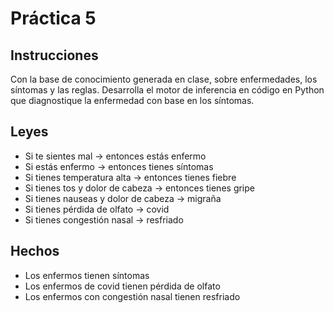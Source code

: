 # Práctica 5

## Instrucciones

Con la base de conocimiento generada en clase, sobre enfermedades, los síntomas y las reglas. Desarrolla el motor de inferencia en código en Python  que diagnostique la enfermedad con base en los síntomas.

## Leyes
- Si te sientes mal → entonces estás enfermo
- Si estás enfermo → entonces tienes síntomas
- Si tienes temperatura alta → entonces tienes fiebre
- Si tienes tos y dolor de cabeza → entonces tienes gripe
- Si tienes nauseas y dolor de cabeza → migraña
- Si tienes pérdida de olfato → covid
- Si tienes congestión nasal → resfriado

## Hechos
- Los enfermos tienen síntomas
- Los enfermos de covid tienen pérdida de olfato
- Los enfermos con congestión nasal tienen resfriado
